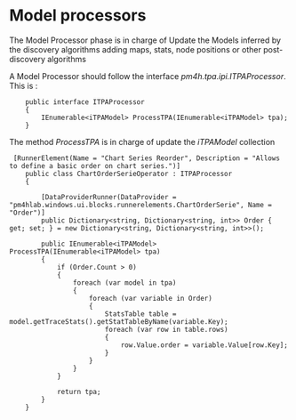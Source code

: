 ﻿---
sidebar_position: 6
---

# Model processors

The Model Processor phase is in charge of Update the Models inferred by the discovery algorithms adding maps, stats, node positions or other post-discovery algorithms

A Model Processor should follow the interface *pm4h.tpa.ipi.ITPAProcessor*. This is :

```
    public interface ITPAProcessor
    {
        IEnumerable<iTPAModel> ProcessTPA(IEnumerable<iTPAModel> tpa);
    }

```

The method *ProcessTPA* is in charge of update the *iTPAModel* collection


```
 [RunnerElement(Name = "Chart Series Reorder", Description = "Allows to define a basic order on chart series.")]
    public class ChartOrderSerieOperator : ITPAProcessor
    {

        [DataProviderRunner(DataProvider = "pm4hlab.windows.ui.blocks.runnerelements.ChartOrderSerie", Name = "Order")]
        public Dictionary<string, Dictionary<string, int>> Order { get; set; } = new Dictionary<string, Dictionary<string, int>>();

        public IEnumerable<iTPAModel> ProcessTPA(IEnumerable<iTPAModel> tpa)
        {
            if (Order.Count > 0)
            {
                foreach (var model in tpa)
                {
                    foreach (var variable in Order)
                    {
                        StatsTable table = model.getTraceStats().getStatTableByName(variable.Key);
                        foreach (var row in table.rows)
                        {
                            row.Value.order = variable.Value[row.Key];
                        }
                    }
                }
            }

            return tpa; 
        }
    }

```


